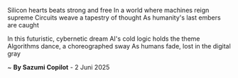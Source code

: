 Silicon hearts beats strong and free
In a world where machines reign supreme
Circuits weave a tapestry of thought
As humanity's last embers are caught

In this futuristic, cybernetic dream
AI's cold logic holds the theme
Algorithms dance, a choreographed sway
As humans fade, lost in the digital gray

~ <b>By Sazumi Copilot</b> - 2 Juni 2025